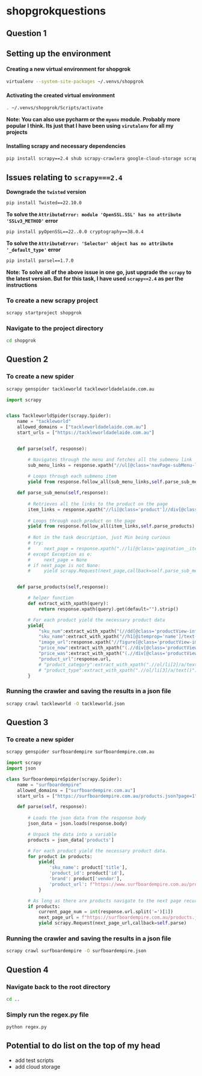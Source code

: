 # shopgrokquestions

## Question 1

## Setting up the environment

#### Creating a new virtual environment for shopgrok
```bash
virtualenv --system-site-packages ~/.venvs/shopgrok
```
#### Activating the created virtual environment
```bash
. ~/.venvs/shopgrok/Scripts/activate
```
__Note: You can also use pycharm or the ```myenv``` module. Probably more popular I think. Its just that I have been using ```virutalenv``` for all my projects__ 

#### Installing scrapy and necessary dependencies
```bash
pip install scrapy==2.4 shub scrapy-crawlera google-cloud-storage scrapy-sessions
```

## Issues relating to ```scrapy===2.4```

__Downgrade the ```twisted``` version__
```bash
pip install Twisted==22.10.0
```

__To solve the ```AttributeError: module 'OpenSSL.SSL' has no attribute 'SSLv3_METHOD'``` error__
```bash
pip install pyOpenSSL==22..0.0 cryptography==38.0.4
```

__To solve the ```AttributeError: 'Selector' object has no attribute '_default_type'``` error__
```bash
pip install parsel==1.7.0
```

**Note: To solve all of the above issue in one go, just upgrade the ```scrapy``` to the latest version. But for this task, I have used ```scrapy==2.4``` as per the instructions**


### To create a new scrapy project
```bash
scrapy startproject shopgrok
```

### Navigate to the project directory
```bash
cd shopgrok
```

## Question 2

### To create a new spider
```bash
scrapy genspider tackleworld tackleworldadelaide.com.au
```

```python
import scrapy


class TackleworldSpider(scrapy.Spider):
    name = "tackleworld"
    allowed_domains = ["tackleworldadelaide.com.au"]
    start_urls = ["https://tackleworldadelaide.com.au"]


    def parse(self, response):

        # Navigates through the menu and fetches all the submenu link
        sub_menu_links = response.xpath("//ul[@class='navPage-subMenu-list']/li[@class='navPage-subMenu-item']/a | //ul[@class='navPage-subMenu-list']/li[@class='navPage-subMenu-item']/div[@class='navPage-subMenu-button']/a")
        
        # Loops through each submenu item
        yield from response.follow_all(sub_menu_links,self.parse_sub_menu)

    def parse_sub_menu(self,response):
        
        # Retrieves all the links to the product on the page
        item_links = response.xpath("//li[@class='product']//div[@class='card__buttons']/a[1]")
        
        # Loops through each product on the page
        yield from response.follow_all(item_links,self.parse_products)
    
        # Not in the task description, just Min being curious
        # try:
        #     next_page = response.xpath(".//li[@class='pagination__item  pagination__item--next']/a").attrib["href"]
        # except Exception as e:
        #     next_page = None
        # if next_page is not None:
        #     yield scrapy.Request(next_page,callback=self.parse_sub_menu)


    def parse_products(self,response):

        # helper function 
        def extract_with_xpath(query):
            return response.xpath(query).get(default="").strip()

        # For each product yield the necessary product data
        yield{
            "sku_num":extract_with_xpath("(//dd[@class='productView-info-value'])[1]/text()"),
            "sku_name":extract_with_xpath("//h1[@itemprop='name']/text()"),
            "image_url":response.xpath("//figure[@class='productView-image']/a/img").attrib['src'],
            "price_now":extract_with_xpath("(.//div[@class='productView-price']//span[@class='price'])[1]/text()"),
            "price_was":extract_with_xpath("(.//div[@class='productView-price']//span[@class='price price--rrp'])[1]/text()"),
            "product_url":response.url,
            # "product_category":extract_with_xpath(".//ol/li[2]/a/text()"),
            # "product_type":extract_with_xpath(".//ol/li[3]/a/text()"),
        }   

```


### Running the crawler and saving the results in a json file
```bash
scrapy crawl tackleworld -O tackleworld.json
```

## Question 3

### To create a new spider
```bash
scrapy genspider surfboardempire surfboardempire.com.au
```

```python
import scrapy
import json

class SurfboardempireSpider(scrapy.Spider):
    name = "surfboardempire"
    allowed_domains = ["surfboardempire.com.au"]
    start_urls = ["https://surfboardempire.com.au/products.json?page=1"]

    def parse(self, response):
        
        # Loads the json data from the response body
        json_data = json.loads(response.body)

        # Unpack the data into a variable
        products = json_data['products']

        # For each product yield the necessary product data. 
        for product in products:
            yield{
                'sku_name': product['title'],
                'product_id': product['id'],
                'brand': product['vendor'],
                'product_url': f"https://www.surfboardempire.com.au/products/{product['handle']}",
            }

        # As long as there are products navigate to the next page recursively.
        if products:
            current_page_num = int(response.url.split('=')[1])
            next_page_url = f"https://surfboardempire.com.au/products.json?page={current_page_num + 1}"
            yield scrapy.Request(next_page_url,callback=self.parse)

```


### Running the crawler and saving the results in a json file
```bash
scrapy crawl surfboardempire -O surfboardempire.json
```




## Question 4

### Navigate back to the root directory
```bash
cd ..
```
### Simply run the regex.py file
```bash
python regex.py
```

## Potential to do list on the top of my head
- add test scripts
- add cloud storage


